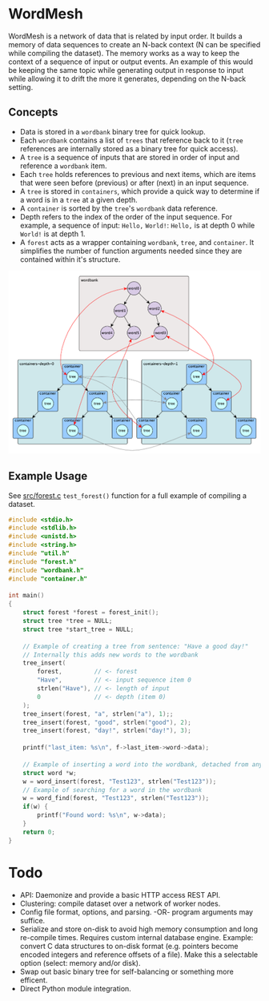 # WordMesh

WordMesh is a network of data that is related by input order. It builds a
memory of data sequences to create an N-back context (N can be specified while
compiling the dataset). The memory works as a way to keep the context of a
sequence of input or output events. An example of this would be keeping the
same topic while generating output in response to input while allowing it to
drift the more it generates, depending on the N-back setting.

## Concepts
* Data is stored in a `wordbank` binary tree for quick lookup.
* Each `wordbank` contains a list of `trees` that reference back to it
(`tree` references are internally stored as a binary tree for quick access).
* A `tree` is a sequence of inputs that are stored in order of input and
reference a `wordbank` item.
* Each `tree` holds references to previous and next items, which are items that
were seen before (previous) or after (next) in an input sequence.
* A `tree` is stored in `containers`, which provide a quick way to determine if a
word is in a `tree` at a given depth.
* A `container` is sorted by the `tree`'s `wordbank` data reference.
* Depth refers to the index of the order of the input sequence. For example, a
sequence of input: `Hello,` `World!`: `Hello,` is at depth 0 while `World!` is
at depth 1.
* A `forest` acts as a wrapper containing `wordbank`, `tree`, and `container`.
It simplifies the number of function arguments needed since they are contained
within it's structure.


![test](/doc/chart0.png)

## Example Usage

See [src/forest.c](/src/forest.c#L220) `test_forest()` function for a full example of compiling
a dataset.

```C
#include <stdio.h>
#include <stdlib.h>
#include <unistd.h>
#include <string.h>
#include "util.h"
#include "forest.h"
#include "wordbank.h"
#include "container.h"

int main()
{
    struct forest *forest = forest_init();
    struct tree *tree = NULL;
    struct tree *start_tree = NULL;

    // Example of creating a tree from sentence: "Have a good day!"
    // Internally this adds new words to the wordbank
    tree_insert(
        forest,         // <- forest
        "Have",         // <- input sequence item 0
        strlen("Have"), // <- length of input
        0               // <- depth (item 0)
    );
    tree_insert(forest, "a", strlen("a"), 1);;
    tree_insert(forest, "good", strlen("good"), 2);
    tree_insert(forest, "day!", strlen("day!"), 3);

    printf("last_item: %s\n", f->last_item->word->data);

    // Example of inserting a word into the wordbank, detached from any tree
    struct word *w;
    w = word_insert(forest, "Test123", strlen("Test123"));
    // Example of searching for a word in the wordbank
    w = word_find(forest, "Test123", strlen("Test123"));
    if(w) {
        printf("Found word: %s\n", w->data);
    }
    return 0;
}

```


# Todo

* API: Daemonize and provide a basic HTTP access REST API.
* Clustering: compile dataset over a network of worker nodes.
* Config file format, options, and parsing. -OR- program arguments may suffice.
* Serialize and store on-disk to avoid high memory consumption and long
re-compile times. Requires custom internal database engine. Example: convert C
data structures to on-disk format (e.g. pointers become encoded integers and
reference offsets of a file). Make this a selectable option (select: memory
and/or disk).
* Swap out basic binary tree for self-balancing or something more efficent.
* Direct Python module integration.

